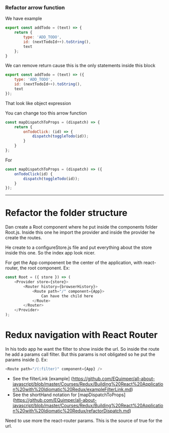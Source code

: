 ### Refactor arrow function

We have example
```javascript
export const addTodo = (text) => {
    return {
        type: 'ADD_TODO',
        id: (nextTodoId++).toString(),
        text
    };
}
```

We can remove return cause this is the only statements inside this block

```javascript
export const addTodo = (text) => ({
    type: 'ADD_TODO',
    id: (nextTodoId++).toString(),
    text
});
```

That look like object expression

You can change too this arrow function

```javascript
const mapDispatchToProps = (dispatch) => {
    return {
        onTodoClick: (id) => {
            dispatch(toggleTodo(id));
        }
    }
};
```

For 

```javascript
const mapDispatchToProps = (dispatch) => ({
    onTodoClick(id) {
        dispatch(toggleTodo(id));
    }
});
```

---

# Refactor the folder structure

Dan create a Root component where he put inside the components folder Root.js. Inside this one he import the provider and inside the provider he create the routes.

He create to a configureStore.js file and put everything about the store inside this one. So the index app look nicer.

For get the App compoenent be the center of the application, with react-router, the root component.
Ex:

```javascript
const Root = ({ store }) => (
    <Provider store={store}>
        <Router history={browserHistory}>
            <Route path="/" component={App}>
                Can have the child here
            </Route>
        </Router>
    </Provider>
);
```

# Redux navigation with React Router

In his todo app he want the filter to show inside the url. So inside the route he add a params call filter. But this params is not obligated so he put the params inside ().
Ex:

```javascript
<Route path="/(:filter)" component={App} />
```

- See the filterLink [example] (https://github.com/EQuimper/all-about-javascript/blob/master/Courses/Redux/Building%20React%20Application%20with%20Idiomatic%20Redux/exampleFilterLink.md)
- See the shortHand notation for [mapDispatchToProps] (https://github.com/EQuimper/all-about-javascript/blob/master/Courses/Redux/Building%20React%20Application%20with%20Idiomatic%20Redux/refactorDispatch.md)

Need to use more the react-router params. This is the source of true for the url.
